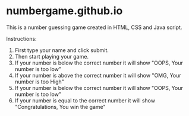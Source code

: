 # numbergame.github.io
This is a number guessing game created in HTML, CSS and Java script.

Instructions:
1. First type your name and click submit.
2. Then start playing your game.
3. If your number is below the correct number it will show "OOPS, Your number is too low"
4. If your number is above the correct number it will show "OMG, Your number is too High"
5. If your number is below the correct number it will show "OOPS, Your number is too low"
6. If your number is equal to the correct number it will show "Congratulations, You win the game"
